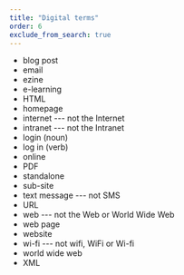 ```yaml
---
title: "Digital terms"
order: 6
exclude_from_search: true
---
```


- blog post
- email
- ezine
- e-learning
- HTML
- homepage
- internet --- not the Internet
- intranet --- not the Intranet
- login (noun)
- log in (verb)
- online
- PDF
- standalone
- sub-site
- text message --- not SMS
- URL
- web --- not the Web or World Wide Web
- web page
- website
- wi-fi --- not wifi, WiFi or Wi-fi
- world wide web
- XML
